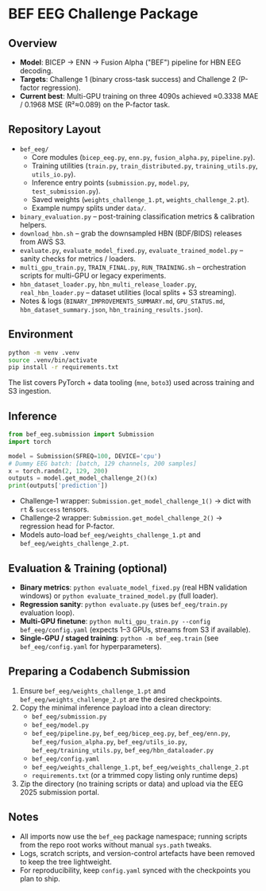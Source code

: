 # BEF EEG Challenge Package

## Overview
- **Model**: BICEP → ENN → Fusion Alpha ("BEF") pipeline for HBN EEG decoding.
- **Targets**: Challenge 1 (binary cross-task success) and Challenge 2 (P-factor regression).
- **Current best**: Multi-GPU training on three 4090s achieved ≈0.3338 MAE / 0.1968 MSE (R²≈0.089) on the P-factor task.

## Repository Layout
- `bef_eeg/`
  - Core modules (`bicep_eeg.py`, `enn.py`, `fusion_alpha.py`, `pipeline.py`).
  - Training utilities (`train.py`, `train_distributed.py`, `training_utils.py`, `utils_io.py`).
  - Inference entry points (`submission.py`, `model.py`, `test_submission.py`).
  - Saved weights (`weights_challenge_1.pt`, `weights_challenge_2.pt`).
  - Example numpy splits under `data/`.
- `binary_evaluation.py` – post-training classification metrics & calibration helpers.
- `download_hbn.sh` – grab the downsampled HBN (BDF/BIDS) releases from AWS S3.
- `evaluate.py`, `evaluate_model_fixed.py`, `evaluate_trained_model.py` – sanity checks for metrics / loaders.
- `multi_gpu_train.py`, `TRAIN_FINAL.py`, `RUN_TRAINING.sh` – orchestration scripts for multi-GPU or legacy experiments.
- `hbn_dataset_loader.py`, `hbn_multi_release_loader.py`, `real_hbn_loader.py` – dataset utilities (local splits + S3 streaming).
- Notes & logs (`BINARY_IMPROVEMENTS_SUMMARY.md`, `GPU_STATUS.md`, `hbn_dataset_summary.json`, `hbn_training_results.json`).

## Environment
```bash
python -m venv .venv
source .venv/bin/activate
pip install -r requirements.txt
```
The list covers PyTorch + data tooling (`mne`, `boto3`) used across training and S3 ingestion.

## Inference
```python
from bef_eeg.submission import Submission
import torch

model = Submission(SFREQ=100, DEVICE='cpu')
# Dummy EEG batch: [batch, 129 channels, 200 samples]
x = torch.randn(2, 129, 200)
outputs = model.get_model_challenge_2()(x)
print(outputs['prediction'])
```
- Challenge‑1 wrapper: `Submission.get_model_challenge_1()` → dict with `rt` & `success` tensors.
- Challenge‑2 wrapper: `Submission.get_model_challenge_2()` → regression head for P-factor.
- Models auto-load `bef_eeg/weights_challenge_1.pt` and `bef_eeg/weights_challenge_2.pt`.

## Evaluation & Training (optional)
- **Binary metrics**: `python evaluate_model_fixed.py` (real HBN validation windows) or `python evaluate_trained_model.py` (full loader).
- **Regression sanity**: `python evaluate.py` (uses `bef_eeg/train.py` evaluation loop).
- **Multi-GPU finetune**: `python multi_gpu_train.py --config bef_eeg/config.yaml` (expects 1–3 GPUs, streams from S3 if available).
- **Single-GPU / staged training**: `python -m bef_eeg.train` (see `bef_eeg/config.yaml` for hyperparameters).

## Preparing a Codabench Submission
1. Ensure `bef_eeg/weights_challenge_1.pt` and `bef_eeg/weights_challenge_2.pt` are the desired checkpoints.
2. Copy the minimal inference payload into a clean directory:
   - `bef_eeg/submission.py`
   - `bef_eeg/model.py`
   - `bef_eeg/pipeline.py`, `bef_eeg/bicep_eeg.py`, `bef_eeg/enn.py`, `bef_eeg/fusion_alpha.py`, `bef_eeg/utils_io.py`, `bef_eeg/training_utils.py`, `bef_eeg/hbn_dataloader.py`
   - `bef_eeg/config.yaml`
   - `bef_eeg/weights_challenge_1.pt`, `bef_eeg/weights_challenge_2.pt`
   - `requirements.txt` (or a trimmed copy listing only runtime deps)
3. Zip the directory (no training scripts or data) and upload via the EEG 2025 submission portal.

## Notes
- All imports now use the `bef_eeg` package namespace; running scripts from the repo root works without manual `sys.path` tweaks.
- Logs, scratch scripts, and version-control artefacts have been removed to keep the tree lightweight.
- For reproducibility, keep `config.yaml` synced with the checkpoints you plan to ship.
